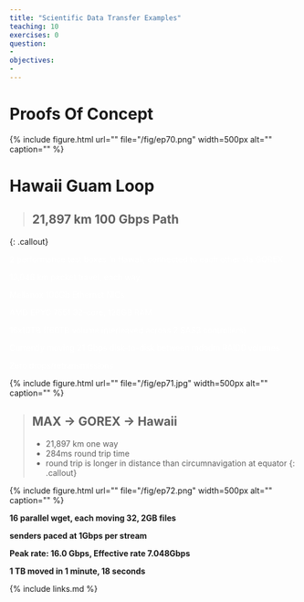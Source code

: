 ```yaml
---
title: "Scientific Data Transfer Examples"
teaching: 10
exercises: 0
question:
-
objectives:
-
---
```


# Proofs Of Concept

{% include figure.html url="" 
   file="/fig/ep70.png" width=500px alt="" caption="" %}

# Hawaii Guam Loop

> ## 21,897 km 100 Gbps Path
{: .callout}

<span style="color:#FFFFFF">2 performance test boxes in Hawaii, connected to each other via GOREX</span>

<span style="color:#FFFFFF">13\,046 km packet travel, each way.</span>

<span style="color:#FFFFFF">Mellanox 100Gb Ethernet NICs</span>

<span style="color:#FFFFFF">AMD EPYC  7551 32-core, 128GB RAM</span>

<span style="color:#FFFFFF">16x10TB  (160TB volume interleaved across 2 SAS3 controllers)</span>

<span style="color:#FFFFFF">Currently moving 21 Gbps disk-to-disk between mdadm RAID0 volumes</span>

<span style="color:#FFFFFF">Zero drops/retransmissions</span>

{% include figure.html url="" 
   file="/fig/ep71.jpg" width=500px alt="" caption="" %}


> ## MAX → GOREX → Hawaii
>  * 21\,897 km one way
>  * 284ms round trip time
>  * round trip is longer in distance than circumnavigation at equator
{: .callout}

{% include figure.html url=""
   file="/fig/ep72.png" width=500px alt="" caption="" %}


__16 parallel wget, each moving 32, 2GB files__

__senders paced at 1Gbps per stream__

__Peak rate: 16.0 Gbps, Effective rate 7.048Gbps__

__1 TB moved in 1 minute, 18 seconds__

{% include links.md %}
